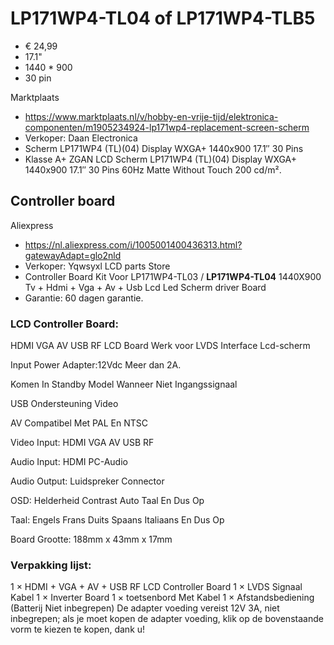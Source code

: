# LP171WP4-TL04 of LP171WP4-TLB5

* € 24,99
* 17.1"
* 1440 * 900
* 30 pin

Marktplaats
* https://www.marktplaats.nl/v/hobby-en-vrije-tijd/elektronica-componenten/m1905234924-lp171wp4-replacement-screen-scherm
* Verkoper: Daan Electronica
* Scherm LP171WP4 (TL)(04) Display WXGA+ 1440x900 17.1″ 30 Pins
* Klasse A+ ZGAN LCD Scherm LP171WP4 (TL)(04) Display WXGA+ 1440x900 17.1″ 30 Pins 60Hz Matte Without Touch 200 cd/m².

## Controller board

Aliexpress
* https://nl.aliexpress.com/i/1005001400436313.html?gatewayAdapt=glo2nld
* Verkoper: Yqwsyxl LCD parts Store
* Controller Board Kit Voor LP171WP4-TL03 / **LP171WP4-TL04** 1440X900 Tv + Hdmi + Vga + Av + Usb Lcd Led Scherm driver Board
* Garantie: 60 dagen garantie.

### LCD Controller Board:

HDMI VGA AV USB RF LCD Board Werk voor LVDS Interface Lcd-scherm

Input Power Adapter:12Vdc Meer dan 2A.

Komen In Standby Model Wanneer Niet Ingangssignaal

USB Ondersteuning Video

AV Compatibel Met PAL En NTSC

Video Input: HDMI VGA AV USB RF

Audio Input: HDMI PC-Audio

Audio Output: Luidspreker Connector

OSD: Helderheid Contrast Auto Taal En Dus Op

Taal: Engels Frans Duits Spaans Italiaans En Dus Op

Board Grootte: 188mm x 43mm x 17mm

### Verpakking lijst:

1 × HDMI + VGA + AV + USB RF LCD Controller Board
1 × LVDS Signaal Kabel
1 × Inverter Board
1 × toetsenbord Met Kabel
1 × Afstandsbediening (Batterij Niet inbegrepen)
De adapter voeding vereist 12V 3A, niet inbegrepen; als je moet kopen de adapter voeding, klik op de bovenstaande vorm te kiezen te kopen, dank u!